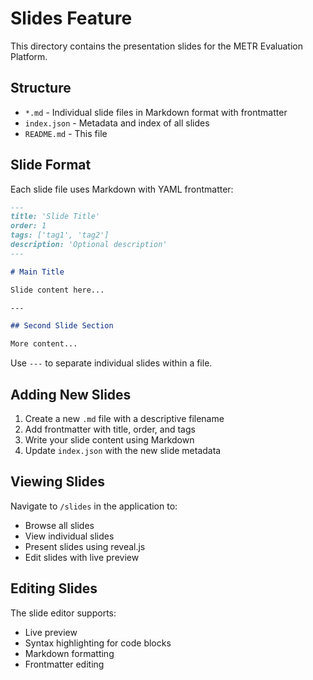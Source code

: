 # Slides Feature

This directory contains the presentation slides for the METR Evaluation Platform.

## Structure

- `*.md` - Individual slide files in Markdown format with frontmatter
- `index.json` - Metadata and index of all slides
- `README.md` - This file

## Slide Format

Each slide file uses Markdown with YAML frontmatter:

```markdown
---
title: 'Slide Title'
order: 1
tags: ['tag1', 'tag2']
description: 'Optional description'
---

# Main Title

Slide content here...

---

## Second Slide Section

More content...
```

Use `---` to separate individual slides within a file.

## Adding New Slides

1. Create a new `.md` file with a descriptive filename
2. Add frontmatter with title, order, and tags
3. Write your slide content using Markdown
4. Update `index.json` with the new slide metadata

## Viewing Slides

Navigate to `/slides` in the application to:

- Browse all slides
- View individual slides
- Present slides using reveal.js
- Edit slides with live preview

## Editing Slides

The slide editor supports:

- Live preview
- Syntax highlighting for code blocks
- Markdown formatting
- Frontmatter editing
